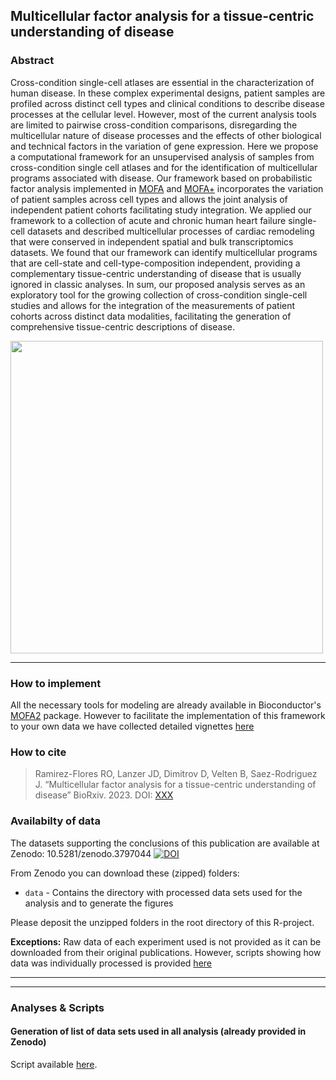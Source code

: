 ## Multicellular factor analysis for a tissue-centric understanding of disease

 ### Abstract

Cross-condition single-cell atlases are essential in the characterization of human disease. In these complex experimental designs, patient samples are profiled across distinct cell types and clinical conditions to describe disease processes at the cellular level. However, most of the current analysis tools are limited to pairwise cross-condition comparisons, disregarding the multicellular nature of disease processes and the effects of other biological and technical factors in the variation of gene expression. Here we propose a computational framework for an unsupervised analysis of samples from cross-condition single cell atlases and for the identification of multicellular programs associated with disease. Our framework based on probabilistic factor analysis implemented in [MOFA](https://www.embopress.org/doi/full/10.15252/msb.20178124) and [MOFA+](https://genomebiology.biomedcentral.com/articles/10.1186/s13059-020-02015-1) incorporates the variation of patient samples across cell types and allows the joint analysis of independent patient cohorts facilitating study integration. We applied our framework to a collection of acute and chronic human heart failure single-cell datasets and described multicellular processes of cardiac remodeling that were conserved in independent spatial and bulk transcriptomics datasets. We found that our framework can identify multicellular programs that are cell-state and cell-type-composition independent, providing a complementary tissue-centric understanding of disease that is usually ignored in classic analyses. In sum, our proposed analysis serves as an exploratory tool for the growing collection of cross-condition single-cell studies and allows for the integration of the measurements of patient cohorts across distinct data modalities, facilitating the generation of comprehensive tissue-centric descriptions of disease.

 <img src="scheme.jpg.png" align="center" width="500">

 ***

 ### How to implement
 
 All the necessary tools for modeling are already available in Bioconductor's [MOFA2](https://biofam.github.io/MOFA2/) package. However to facilitate the implementation of this framework to your own data we have collected detailed vignettes [here]()

 ### How to cite
 > Ramirez-Flores RO, Lanzer JD, Dimitrov D, Velten B, Saez-Rodriguez J. “Multicellular factor analysis for a tissue-centric understanding of disease” BioRxiv. 2023. DOI: [XXX]()

 ### Availabilty of data
 The datasets supporting the conclusions of this publication are available at Zenodo:
 10.5281/zenodo.3797044
 [![DOI](https://zenodo.org/badge/DOI/10.5281/zenodo.3797044.svg)](https://zenodo.org/record/3797044#.XsQPMy2B2u5)

 From Zenodo you can download these (zipped) folders: 

  * `data` - Contains the directory with processed data sets used for the analysis and to generate the figures

 Please deposit the unzipped folders in the root directory of this R-project.

  **Exceptions:**
 Raw data of each experiment used is not provided as it can be downloaded from their original publications. However, scripts showing how data was individually processed is provided [here](https://github.com/saezlab/HF_meta-analysis/tree/master/data_processing/scripts)

 ***



 ***

 ### Analyses & Scripts

 #### Generation of list of data sets used in all analysis (already provided in Zenodo)
 Script available [here](https://github.com/saezlab/HF_meta-analysis/blob/master/analyses/main_objects/make_metaheart.R).
